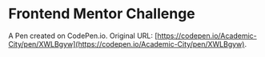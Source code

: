 # Frontend Mentor Challenge

A Pen created on CodePen.io. Original URL: [https://codepen.io/Academic-City/pen/XWLBgyw](https://codepen.io/Academic-City/pen/XWLBgyw).

